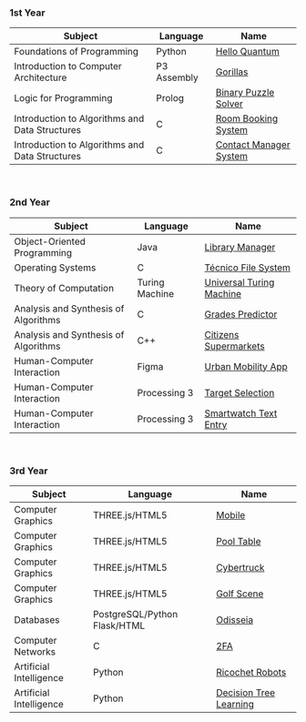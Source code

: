 ### 1st Year
| Subject                                        | Language                     |  Name                                                 |
| ---------------------------------------------- | ---------------------------- | ----------------------------------------------------- |
| Foundations of Programming                     | Python                       | [Hello Quantum](/hello-quantum)                       |
| Introduction to Computer Architecture          | P3 Assembly                  | [Gorillas](/gorillas)                                 |
| Logic for Programming                          | Prolog                       | [Binary Puzzle Solver](/binary-puzzle-solver)         |
| Introduction to Algorithms and Data Structures | C                            | [Room Booking System](/room-booking-system)           |
| Introduction to Algorithms and Data Structures | C                            | [Contact Manager System](/contact-manager-system)     |

<br/>

### 2nd Year
| Subject                                        | Language                     |  Name                                                 |
| ---------------------------------------------- | ---------------------------- | ----------------------------------------------------- |
| Object-Oriented Programming                    | Java                         | [Library Manager](/library-manager)                   |
| Operating Systems                              | C                            | [Técnico File System](/tecnico-file-system)           |
| Theory of Computation                          | Turing Machine               | [Universal Turing Machine](/universal-turing-machine) |
| Analysis and Synthesis of Algorithms           | C                            | [Grades Predictor](/grades-predictor)                 |
| Analysis and Synthesis of Algorithms           | C++                          | [Citizens Supermarkets](/citizens-supermarkets)       |
| Human-Computer Interaction                     | Figma                        | [Urban Mobility App](/urban-mobility-app)             |
| Human-Computer Interaction                     | Processing 3                 | [Target Selection](/targetselection)                  |
| Human-Computer Interaction                     | Processing 3                 | [Smartwatch Text Entry](/smartwatchtextentry)         |

<br/>

### 3rd Year
| Subject                                        | Language                     |  Name                                                 |
| ---------------------------------------------- | ---------------------------- | ----------------------------------------------------- |
| Computer Graphics                              | THREE.js/HTML5               | [Mobile](/mobile)                                     |
| Computer Graphics                              | THREE.js/HTML5               | [Pool Table](/pool-table)                             |
| Computer Graphics                              | THREE.js/HTML5               | [Cybertruck](/cybertruck)                             |
| Computer Graphics                              | THREE.js/HTML5               | [Golf Scene](/golf-scene)                             |
| Databases                                      | PostgreSQL/Python Flask/HTML | [Odisseia](/odisseia)                                 |
| Computer Networks                              | C                            | [2FA](/two-factor-authentication)                     |
| Artificial Intelligence                        | Python                       | [Ricochet Robots](/ricochet-robots)                   |
| Artificial Intelligence                        | Python                       | [Decision Tree Learning](/decision-tree-learning)     |
